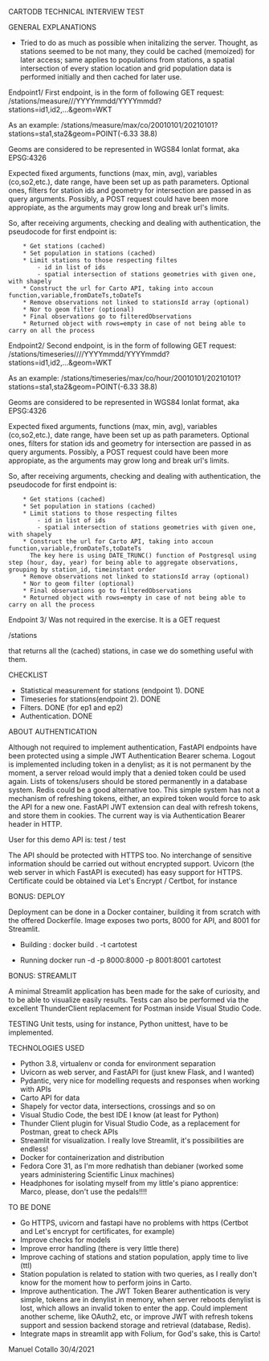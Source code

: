 CARTODB TECHNICAL INTERVIEW TEST

GENERAL EXPLANATIONS

* Tried to do as much as possible when initalizing the server. Thought, as stations seemed to be not many, they could be cached (memoized) for later access; same applies to populations from stations, a spatial intersection of every station location and grid population data is performed initially and then cached for later use.

Endpoint1/ First endpoint, is in the form of following GET request:
/stations/measure/<function>/<variable>/YYYYmmdd/YYYYmmdd?stations=id1,id2,...&geom=WKT

As an example:
/stations/measure/max/co/20010101/20210101?stations=sta1,sta2&geom=POINT(-6.33 38.8)

Geoms are considered to be represented in WGS84 lonlat format, aka EPSG:4326

Expected fixed arguments, functions (max, min, avg), variables (co,so2,etc.), date range, have been set up as path parameters. Optional ones, filters for station ids and geometry for intersection are passed in as query arguments.
Possibly, a POST request could have been more appropiate, as the arguments may grow long and break url's limits.

So, after receiving arguments, checking and dealing with authentication, the pseudocode for first endpoint is:

        * Get stations (cached)
        * Set population in stations (cached)
        * Limit stations to those respecting filtes
            - id in list of ids
            - spatial intersection of stations geometries with given one, with shapely
        * Construct the url for Carto API, taking into accoun  function,variable,fromDateTs,toDateTs
        * Remove observations not linked to stationsId array (optional)
        * Nor to geom filter (optional)
        * Final observations go to filteredObservations 
        * Returned object with rows=empty in case of not being able to carry on all the process        

Endpoint2/ Second endpoint, is in the form of following GET request:
/stations/timeseries/<function>/<variable>/<step>/YYYYmmdd/YYYYmmdd?stations=id1,id2,...&geom=WKT

As an example:
/stations/timeseries/max/co/hour/20010101/20210101?stations=sta1,sta2&geom=POINT(-6.33 38.8)

Geoms are considered to be represented in WGS84 lonlat format, aka EPSG:4326

Expected fixed arguments, functions (max, min, avg), variables (co,so2,etc.), date range, have been set up as path parameters. Optional ones, filters for station ids and geometry for intersection are passed in as query arguments.
Possibly, a POST request could have been more appropiate, as the arguments may grow long and break url's limits.

So, after receiving arguments, checking and dealing with authentication, the pseudocode for first endpoint is:

        * Get stations (cached)
        * Set population in stations (cached)
        * Limit stations to those respecting filtes
            - id in list of ids
            - spatial intersection of stations geometries with given one, with shapely
        * Construct the url for Carto API, taking into accoun  function,variable,fromDateTs,toDateTs
          The key here is using DATE_TRUNC() function of Postgresql using step (hour, day, year) for being able to aggregate observations, grouping by station_id, timeinstant order
        * Remove observations not linked to stationsId array (optional)
        * Nor to geom filter (optional)
        * Final observations go to filteredObservations 
        * Returned object with rows=empty in case of not being able to carry on all the process      

Endpoint 3/ Was not required in the exercise. It is a GET request

/stations

that returns all the (cached) stations, in case we do something useful with them.

CHECKLIST

- Statistical measurement for stations (endpoint 1). DONE 
- Timeseries for stations(endpoint 2). DONE
- Filters. DONE (for ep1 and ep2)
- Authentication. DONE

ABOUT AUTHENTICATION

Although not required to implement authentication, FastAPI endpoints have been protected using a simple JWT Authentication Bearer schema.
Logout is implemented including token in a denylist; as it is not permanent by the moment, a server reload would imply that a denied token could be used again. Lists of tokens/users should be stored permanently in a database system. Redis could be a good alternative too. This simple system has not a mechanism of refreshing tokens, either, an expired token would force to ask the API for a new one. FastAPI JWT extension can deal with refresh tokens, and store them in cookies. The current way is via Authentication Bearer header in HTTP.

User for this demo API is:  test / test

The API should be protected with HTTPS too. No interchange of sensitive information should be carried out without encrypted support.
Uvicorn (the web server in which FastAPI is executed) has easy support for HTTPS. Certificate could be obtained via Let's Encrypt / Certbot, for instance

BONUS: DEPLOY

Deployment can be done in a Docker container, building it from scratch with the offered Dockerfile.
Image exposes two ports, 8000 for API, and 8001 for Streamlit.
 
 * Building :
   docker build . -t cartotest

 * Running
   docker run  -d  -p 8000:8000 -p 8001:8001 cartotest

BONUS: STREAMLIT

A minimal Streamlit application has been made for the sake of curiosity, and to be able to visualize easily results.
Tests can also be performed via the excellent ThunderClient replacement for Postman inside Visual Studio Code.

TESTING
Unit tests, using for instance, Python unittest, have to be implemented.

TECHNOLOGIES USED
* Python 3.8, virtualenv or conda for environment separation
* Uvicorn as web server, and FastAPI for (just knew Flask, and I wanted)
* Pydantic, very nice for modelling requests and responses when working with APIs
* Carto API for data 
* Shapely for vector data, intersections, crossings and so on
* Visual Studio Code, the best IDE I know (at least for Python)
* Thunder Client plugin for Visual Studio Code, as a replacement for Postman, great to check APIs
* Streamlit for visualization. I really love Streamlit, it's possibilities are endless!
* Docker for containerization and distribution
* Fedora Core 31, as I'm more redhatish than debianer (worked some years administering Scientific Linux machines)
* Headphones for isolating myself from my little's piano apprentice: Marco, please, don't use the pedals!!!!

TO BE DONE

* Go HTTPS, uvicorn and fastapi have no problems with https (Certbot and Let's encrypt for certificates, for example)
* Improve checks for models 
* Improve error handling (there is very little there)
* Improve caching of stations and station population, apply time to live (ttl) 
* Station population is related to station with two queries, as I really don't know for the moment how to perform joins in Carto.
* Improve authentication. The JWT Token Bearer authentication is very simple, tokens are in denylist in memory, when server reboots denylist is lost, which allows an invalid token to enter the app. Could implement another scheme, like OAuth2, etc, or improve JWT with refresh tokens support and session backend storage and retrieval (database, Redis).
* Integrate maps in streamlit app with Folium, for God's sake, this is Carto! 


Manuel Cotallo
30/4/2021
